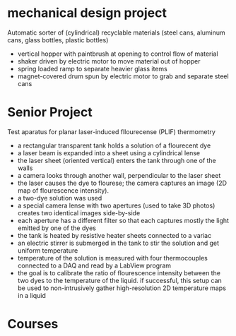 
# mechanical design project

Automatic sorter of (cylindrical) recyclable materials (steel cans, aluminum cans, glass bottles, plastic bottles)

- vertical hopper with paintbrush at opening to control flow of material
- shaker driven by electric motor to move material out of hopper
- spring loaded ramp to separate heavier glass items
- magnet-covered drum spun by electric motor to grab and separate steel cans


# Senior Project

Test aparatus for planar laser-induced fllourecense (PLIF) thermometry

- a rectangular transparent tank holds a solution of a flourecent dye
- a laser beam is expanded into a sheet using a cylindrical lense
- the laser sheet (oriented vertical) enters the tank through one of the walls
- a camera looks through another wall, perpendicular to the laser sheet
- the laser causes the dye to flourese; the camera captures an image (2D map of flourescence intensity).
- a two-dye solution was used
- a special camera lense with two apertures (used to take 3D photos) creates two identical images side-by-side
- each aperture has a different filter so that each captures mostly the light emitted by one of the dyes
- the tank is heated by resistive heater sheets connected to a variac
- an electric stirrer is submerged in the tank to stir the solution and get uniform temperature
- temperature of the solution is measured with four thermocouples connected to a DAQ and read by a LabView program
- the goal is to calibrate the ratio of flourescence intensity between the two dyes to the temperature of the liquid. if successful, this setup can be used to non-intrusively gather high-resolution 2D temperature maps in a liquid

# Courses



